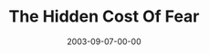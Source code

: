 ---
layout: message
category: message
series: "Fear Factor"
title: "The Hidden Cost Of Fear"
date: 2003-09-07-00-00
message_id: 207
audio: "http://s3.amazonaws.com/crossroads-media/messages/audio/FF_01_09-07-03_The_Hidden_Cost_Of_Fear.mp3"
audio-duration: "36:15"
tag: 
 - goal
 - fear
 - purpose
 - control
 - idol
 - idols
 - love
 - tome
 - goals
explicit: false
---
